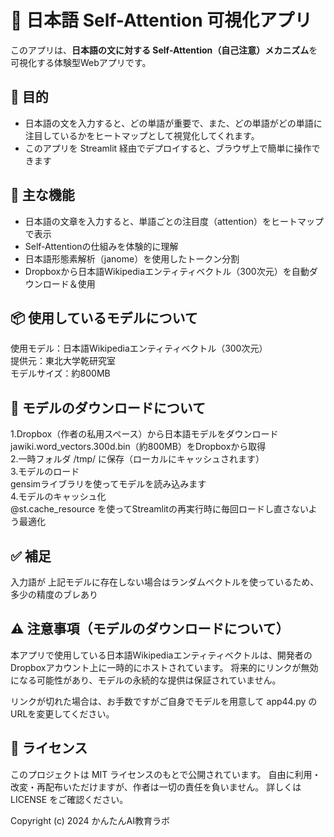 # 🧠 日本語 Self-Attention 可視化アプリ
 
このアプリは、**日本語の文に対する Self-Attention（自己注意）メカニズム**を可視化する体験型Webアプリです。

## 🎯 目的

- 日本語の文を入力すると、どの単語が重要で、また、どの単語がどの単語に注目しているかをヒートマップとして視覚化してくれます。
- このアプリを Streamlit 経由でデプロイすると、ブラウザ上で簡単に操作できます

## 🚀 主な機能

- 日本語の文章を入力すると、単語ごとの注目度（attention）をヒートマップで表示
- Self-Attentionの仕組みを体験的に理解
- 日本語形態素解析（janome）を使用したトークン分割
- Dropboxから日本語Wikipediaエンティティベクトル（300次元）を自動ダウンロード＆使用

## 📦 使用しているモデルについて
使用モデル：日本語Wikipediaエンティティベクトル（300次元）  
提供元：東北大学乾研究室  
モデルサイズ：約800MB  

## 🔧 モデルのダウンロードについて
1.Dropbox（作者の私用スペース）から日本語モデルをダウンロード  
  jawiki.word_vectors.300d.bin（約800MB）をDropboxから取得  
2.一時フォルダ /tmp/ に保存（ローカルにキャッシュされます）  
3.モデルのロード  
  gensimライブラリを使ってモデルを読み込みます  
4.モデルのキャッシュ化  
  @st.cache_resource を使ってStreamlitの再実行時に毎回ロードし直さないよう最適化  

## ✅ 補足
入力語が 上記モデルに存在しない場合はランダムベクトルを使っているため、多少の精度のブレあり

## ⚠️ 注意事項（モデルのダウンロードについて）
本アプリで使用している日本語Wikipediaエンティティベクトルは、開発者のDropboxアカウント上に一時的にホストされています。
将来的にリンクが無効になる可能性があり、モデルの永続的な提供は保証されていません。

リンクが切れた場合は、お手数ですがご自身でモデルを用意して app44.py のURLを変更してください。

## 🪪 ライセンス
このプロジェクトは MIT ライセンスのもとで公開されています。 自由に利用・改変・再配布いただけますが、作者は一切の責任を負いません。 詳しくは LICENSE をご確認ください。

Copyright (c) 2024 かんたんAI教育ラボ
